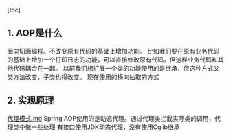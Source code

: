 [toc]


## 1. AOP是什么

面向切面编程。不改变原有代码的基础上增加功能。
比如我们要在原有业务代码的基础上增加一个打印日志的功能，可以直接修改原有代码，但这样业务代码和其他代码耦合在一起。
以前我们想扩展一个类的功能使用的是继承，但这种方式父类方法改变，子类也得改变。
现在使用的横向抽取的方式

## 2. 实现原理
[代理模式.md](./代理模式.md)
Spring AOP使用的是动态代理。通过代理类拦截实际类的调用，代理类中做一些处理
有接口使用JDK动态代理，没有使用Cglib继承

